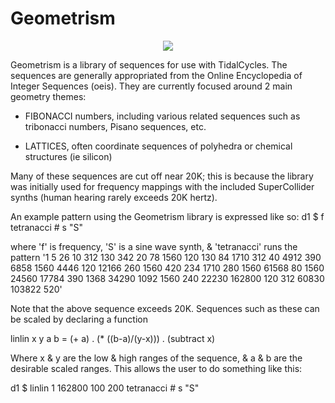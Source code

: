 # Geometrism

<p align="center">
  <img src="https://user-images.githubusercontent.com/29079048/34967785-d45e2846-fa2a-11e7-8d49-e831c8faf5f0.png"/>
</p>

Geometrism is a library of sequences for use with TidalCycles. The sequences are generally appropriated from the Online Encyclopedia of Integer Sequences (oeis). They are currently focused around 2 main geometry themes:

- FIBONACCI numbers, including various related sequences such as tribonacci numbers, Pisano sequences, etc.

- LATTICES, often coordinate sequences of polyhedra or chemical structures (ie silicon)

Many of these sequences are cut off near 20K; this is because the library was initially used for frequency mappings with the included SuperCollider synths (human hearing rarely exceeds 20K hertz).

An example pattern using the Geometrism library is expressed like so:
d1 $ f tetranacci # s "S"

where 'f' is frequency, 'S' is a sine wave synth, & 'tetranacci' runs the pattern '1 5 26 10 312 130 342 20 78 1560 120 130 84 1710 312 40 4912 390 6858 1560 4446 120 12166 260 1560 420 234 1710 280 1560 61568 80 1560 24560 17784 390 1368 34290 1092 1560 240 22230 162800 120 312 60830 103822 520'

Note that the above sequence exceeds 20K. Sequences such as these can be scaled by declaring a function

linlin x y a b = (+ a) . (* ((b-a)/(y-x))) . (subtract x)

Where x & y are the low & high ranges of the sequence, & a & b are the desirable scaled ranges. This allows the user to do something like this:

d1 $ linlin 1 162800 100 200 tetranacci # s "S"
